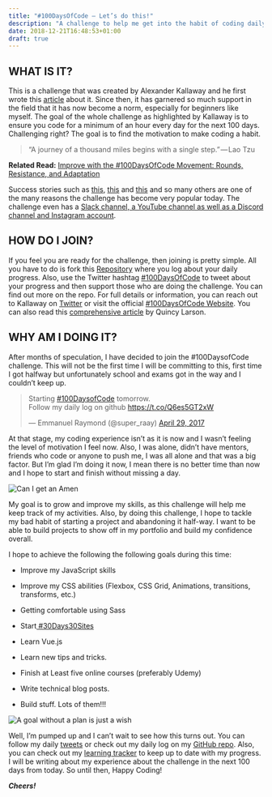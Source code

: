 ```yaml
---
title: "#100DaysOfCode — Let’s do this!"
description: "A challenge to help me get into the habit of coding daily"
date: 2018-12-21T16:48:53+01:00
draft: true
---
```


## WHAT IS IT?

This is a challenge that was created by Alexander Kallaway and he first wrote this [article](https://medium.freecodecamp.com/join-the-100daysofcode-556ddb4579e4) about it. Since then, it has garnered so much support in the field that it has now become a norm, especially for beginners like myself. The goal of the whole challenge as highlighted by Kallaway is to ensure you code for a minimum of an hour every day for the next 100 days. Challenging right? The goal is to find the motivation to make coding a habit.

> “A journey of a thousand miles begins with a single step.” — Lao Tzu

**Related Read:** [Improve with the #100DaysOfCode Movement: Rounds, Resistance, and Adaptation](https://medium.freecodecamp.org/the-100daysofcode-movement-rounds-resistance-and-adaptation-432429cc3306)

Success stories such as [this](https://code.likeagirl.io/my-100daysofcode-experience-the-good-the-bad-and-the-ugly-ee1263131f15), [this](http://benlevy.com/blog/100-days-coding/) and [this](https://medium.freecodecamp.org/what-i-learned-from-my-first-100daysofcode-13ac805ff0a9) and so many others are one of the many reasons the challenge has become very popular today. The challenge even has a [Slack channel, a YouTube channel as well as a Discord channel and Instagram account](http://www.100daysofcode.com/connect/).

## HOW DO I JOIN?

If you feel you are ready for the challenge, then joining is pretty simple. All you have to do is fork this [Repository](https://github.com/Kallaway/100-days-of-code) where you log about your daily progress. Also, use the Twitter hashtag [#100DaysOfCode](https://twitter.com/search?q=%23100DaysOfCode&src=tyah) to tweet about your progress and then support those who are doing the challenge. You can find out more on the repo. For full details or information, you can reach out to Kallaway on [Twitter](https://twitter.com/ka11away) or visit the official [#100DaysOfCode Website](http://100daysofcode.com/). You can also read this [comprehensive article](https://medium.freecodecamp.org/the-crazy-history-of-the-100daysofcode-challenge-and-why-you-should-try-it-for-2018-6c89a76e298d) by Quincy Larson.

## WHY AM I DOING IT?

After months of speculation, I have decided to join the #100DaysofCode challenge. This will not be the first time I will be committing to this, first time I got halfway but unfortunately school and exams got in the way and I couldn’t keep up.

<blockquote class="twitter-tweet" data-lang="en"><p lang="en" dir="ltr">Starting <a href="https://twitter.com/hashtag/100DaysofCode?src=hash&amp;ref_src=twsrc%5Etfw">#100DaysofCode</a> tomorrow.<br>Follow my daily log on github <a href="https://t.co/Q6es5GT2xW">https://t.co/Q6es5GT2xW</a></p>&mdash; Emmanuel Raymond (@super_raay) <a href="https://twitter.com/super_raay/status/858427384349044737?ref_src=twsrc%5Etfw">April 29, 2017</a></blockquote>
<script async src="https://platform.twitter.com/widgets.js" charset="utf-8"></script>

At that stage, my coding experience isn’t as it is now and I wasn’t feeling the level of motivation I feel now. Also, I was alone, didn’t have mentors, friends who code or anyone to push me, I was all alone and that was a big factor. But I’m glad I’m doing it now, I mean there is no better time than now and I hope to start and finish without missing a day.

![Can I get an Amen](https://media.giphy.com/media/26FmRKQ6p7gpKekAE/giphy.gif#center)

My goal is to grow and improve my skills, as this challenge will help me keep track of my activities. Also, by doing this challenge, I hope to tackle my bad habit of starting a project and abandoning it half-way. I want to be able to build projects to show off in my portfolio and build my confidence overall.

I hope to achieve the following the following goals during this time:

- Improve my JavaScript skills
  
- Improve my CSS abilities (Flexbox, CSS Grid, Animations, transitions, transforms, etc.)
  
- Getting comfortable using Sass
  
- Start[ #30Days30Sites](http://www.subscribepage.com/30days30sites)
  
- Learn Vue.js
  
- Learn new tips and tricks.
  
- Finish at Least five online courses (preferably Udemy)
  
- Write technical blog posts.
  
- Build stuff. Lots of them!!!

![A goal without a plan is just a wish](https://cdn-images-1.medium.com/max/800/0*Zbs4LrqVlNrs1Mvz.#center)

Well, I’m pumped up and I can’t wait to see how this turns out. You can follow my daily [tweets](https://twitter.com/super_raay/status/950187188104454145) or check out my daily log on my [GitHub repo](https://github.com/peoray/100-Days-Of-Code). Also, you can check out my [learning tracker](https://github.com/peoray/My-Learning-Tracker) to keep up to date with my progress. I will be writing about my experience about the challenge in the next 100 days from today. So until then, Happy Coding!

_**Cheers!**_